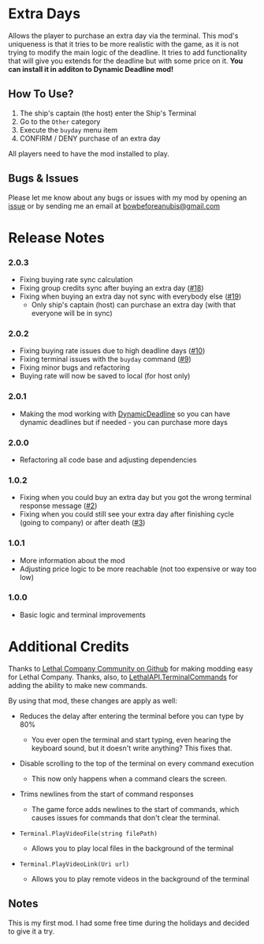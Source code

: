 # Extra Days
Allows the player to purchase an extra day via the terminal. This mod's uniqueness is that it tries to be more realistic with the game, as it is not trying to modify the main logic of the deadline. It tries to add functionality that will give you extends for the deadline but with some price on it. **You can install it in additon to Dynamic Deadline mod!**

## How To Use?
1. The ship's captain (the host) enter the Ship's Terminal
2. Go to the `Other` category
3. Execute the `buyday` menu item
4. CONFIRM / DENY purchase of an extra day

All players need to have the mod installed to play.

## Bugs & Issues
Please let me know about any bugs or issues with my mod by opening an [issue](https://github.com/ustaalon/LethalCompany.ExtraDays/issues) or by sending me an email at bowbeforeanubis@gmail.com

# Release Notes
### 2.0.3
- Fixing buying rate sync calculation
- Fixing group credits sync after buying an extra day ([#18](https://github.com/ustaalon/LethalCompany.ExtraDays/issues/18))
- Fixing when buying an extra day not sync with everybody else ([#19](https://github.com/ustaalon/LethalCompany.ExtraDays/issues/19))
    - Only ship's captain (host) can purchase an extra day (with that everyone will be in sync)

### 2.0.2
- Fixing buying rate issues due to high deadline days ([#10](https://github.com/ustaalon/LethalCompany.ExtraDays/issues/10))
- Fixing terminal issues with the `buyday` command ([#9](https://github.com/ustaalon/LethalCompany.ExtraDays/issues/9))
- Fixing minor bugs and refactoring
- Buying rate will now be saved to local (for host only)

### 2.0.1
- Making the mod working with [DynamicDeadline](https://thunderstore.io/c/lethal-company/p/Krayken/DynamicDeadline/) so you can have dynamic deadlines but if needed - you can purchase more days

### 2.0.0
- Refactoring all code base and adjusting dependencies

### 1.0.2
- Fixing when you could buy an extra day but you got the wrong terminal response message ([#2](https://github.com/ustaalon/LethalCompany.ExtraDays/issues/2))
- Fixing when you could still see your extra day after finishing cycle (going to company) or after death ([#3](https://github.com/ustaalon/LethalCompany.ExtraDays/issues/3))

### 1.0.1
- More information about the mod
- Adjusting price logic to be more reachable (not too expensive or way too low)

### 1.0.0
- Basic logic and terminal improvements

# Additional Credits
Thanks to [Lethal Company Community on Github](https://github.com/LethalCompany) for making modding easy for Lethal Company.
Thanks, also, to [LethalAPI.TerminalCommands](https://github.com/LethalCompany/LethalAPI.TerminalCommands) for adding the ability to make new commands.

By using that mod, these changes are apply as well:
* Reduces the delay after entering the terminal before you can type by 80%
  *  You ever open the terminal and start typing, even hearing the keyboard sound, but it doesn't write anything? This fixes that.

* Disable scrolling to the top of the terminal on every command execution
  *  This now only happens when a command clears the screen.
    
* Trims newlines from the start of command responses
  *  The game force adds newlines to the start of commands, which causes issues for commands that don't clear the terminal. 

* `Terminal.PlayVideoFile(string filePath)`
  * Allows you to play local files in the background of the terminal
    
* `Terminal.PlayVideoLink(Uri url)`
  * Allows you to play remote videos in the background of the terminal

## Notes
This is my first mod. I had some free time during the holidays and decided to give it a try.
